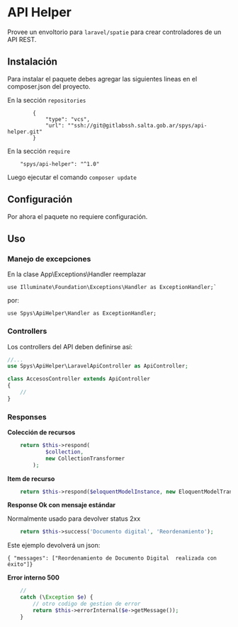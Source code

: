 # API Helper

Provee un envoltorio para `laravel/spatie` para crear controladores de un API REST.

## Instalación

Para instalar el paquete debes agregar las siguientes lineas en el composer.json del proyecto.

En la sección `repositories`
```
        {
            "type": "vcs",
            "url": ""ssh://git@gitlabssh.salta.gob.ar/spys/api-helper.git"
        }
```

En la sección `require`

```
    "spys/api-helper": "^1.0"
```

Luego ejecutar el comando `composer update`

## Configuración

Por ahora el paquete no requiere configuración.

## Uso

### Manejo de excepciones
En la clase App\Exceptions\Handler reemplazar

```
use Illuminate\Foundation\Exceptions\Handler as ExceptionHandler;`
```

por: 

```
use Spys\ApiHelper\Handler as ExceptionHandler;
```

### Controllers
Los controllers del API deben definirse así:

```php
//...
use Spys\ApiHelper\LaravelApiController as ApiController;

class AccesosController extends ApiController
{
    //
}
```

### Responses

**Colección de recursos**

```php
    return $this->respond(
            $collection,
            new CollectionTransformer
        );
```

**Item de recurso**

```php
    return $this->respond($eloquentModelInstance, new EloquentModelTransformer);
```

**Response Ok con mensaje estándar**

Normalmente usado para devolver status 2xx

```php
    return $this->success('Documento digital', 'Reordenamiento');
```

Este ejemplo devolverá un json:

```
{ "messages": ["Reordenamiento de Documento Digital  realizada con éxito"]}
```

**Error interno 500**

```php
    //
    catch (\Exception $e) {
        // otro codigo de gestion de error
        return $this->errorInternal($e->getMessage());
    }
```